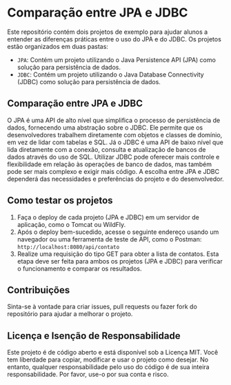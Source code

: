 # Comparação entre JPA e JDBC

Este repositório contém dois projetos de exemplo para ajudar alunos a entender as diferenças práticas entre o uso do JPA e do JDBC. Os projetos estão organizados em duas pastas:

- `JPA`: Contém um projeto utilizando o Java Persistence API (JPA) como solução para persistência de dados.
- `JDBC`: Contém um projeto utilizando o Java Database Connectivity (JDBC) como solução para persistência de dados.

## Comparação entre JPA e JDBC

O JPA é uma API de alto nível que simplifica o processo de persistência de dados, fornecendo uma abstração sobre o JDBC. Ele permite que os desenvolvedores trabalhem diretamente com objetos e classes de domínio, em vez de lidar com tabelas e SQL. Já o JDBC é uma API de baixo nível que lida diretamente com a conexão, consulta e atualização de bancos de dados através do uso de SQL. Utilizar JDBC pode oferecer mais controle e flexibilidade em relação às operações de banco de dados, mas também pode ser mais complexo e exigir mais código. A escolha entre JPA e JDBC dependerá das necessidades e preferências do projeto e do desenvolvedor.

## Como testar os projetos

1. Faça o deploy de cada projeto (JPA e JDBC) em um servidor de aplicação, como o Tomcat ou WildFly.
2. Após o deploy bem-sucedido, acesse o seguinte endereço usando um navegador ou uma ferramenta de teste de API, como o Postman: `http://localhost:8080/api/contato`
3. Realize uma requisição do tipo GET para obter a lista de contatos. Esta etapa deve ser feita para ambos os projetos (JPA e JDBC) para verificar o funcionamento e comparar os resultados.

## Contribuições

Sinta-se à vontade para criar issues, pull requests ou fazer fork do repositório para ajudar a melhorar o projeto.

## Licença e Isenção de Responsabilidade

Este projeto é de código aberto e está disponível sob a Licença MIT. Você tem liberdade para copiar, modificar e usar o projeto como desejar. No entanto, qualquer responsabilidade pelo uso do código é de sua inteira responsabilidade. Por favor, use-o por sua conta e risco.
